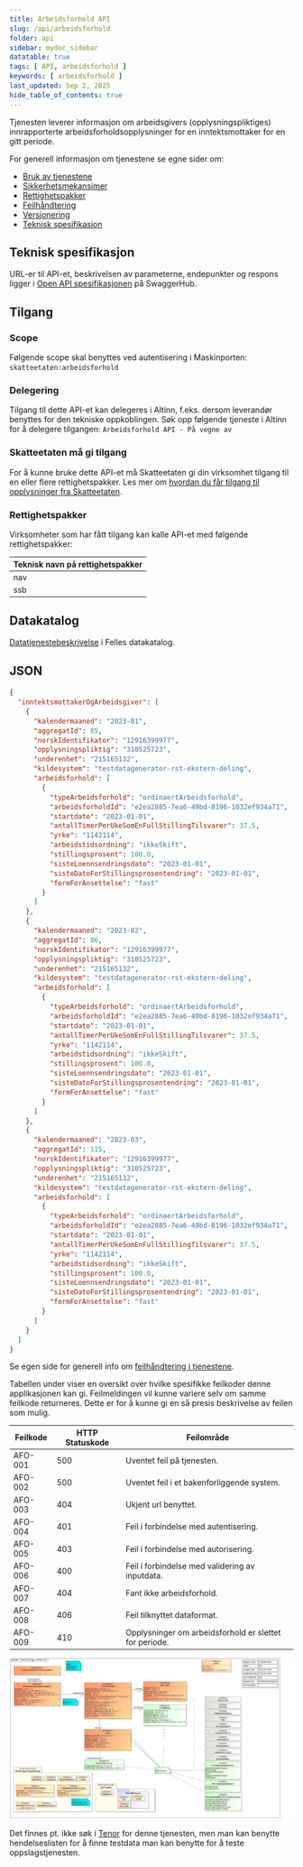 ```yaml
---
title: Arbeidsforhold API
slug: /api/arbeidsforhold
folder: api
sidebar: mydoc_sidebar
datatable: true
tags: [ API, arbeidsforhold ]
keywords: [ arbeidsforhold ]
last_updated: Sep 2, 2025
hide_table_of_contents: true
---
```


<Summary>Tjenesten leverer informasjon om arbeidsgivers (opplysningspliktiges) innrapporterte
arbeidsforholdsopplysninger for en inntektsmottaker for en gitt periode.</Summary>

<Tabs underline={true}>
<TabItem headerText="Om tjenesten" itemKey="itemKey-1" default>

For generell informasjon om tjenestene se egne sider om:

* [Bruk av tjenestene](../om/bruk.md)
* [Sikkerhetsmekansimer](../om/sikkerhet.md)
* [Rettighetspakker](../om/rettighetspakker.md)
* [Feilhåndtering](../om/feil.md)
* [Versjonering](../om/versjoner.md)
* [Teknisk spesifikasjon](../om/tekniskspesifikasjon.md)

## Teknisk spesifikasjon

URL-er til API-et, beskrivelsen av parameterne, endepunkter og respons ligger
i [Open API spesifikasjonen](https://app.swaggerhub.com/apis/skatteetaten/arbeidsforhold-api) på SwaggerHub.

## Tilgang

### Scope

Følgende scope skal benyttes ved autentisering i Maskinporten: `skatteetaten:arbeidsforhold`

### Delegering

Tilgang til dette API-et kan delegeres i Altinn, f.eks. dersom leverandør benyttes for den tekniske oppkoblingen. Søk
opp følgende tjeneste i Altinn for å delegere tilgangen: `Arbeidsforhold API - På vegne av`

### Skatteetaten må gi tilgang

For å kunne bruke dette API-et må Skatteetaten gi din virksomhet tilgang til en eller flere rettighetspakker. Les mer om [hvordan du får tilgang til opplysninger fra Skatteetaten](https://www.skatteetaten.no/deling/).

### Rettighetspakker

Virksomheter som har fått tilgang kan kalle API-et med følgende rettighetspakker:

| Teknisk navn på rettighetspakker |
|-------------------------|
| nav                     |
| ssb                     |

## Datakatalog

[Datatjenestebeskrivelse](https://data.norge.no/data-services/b1bbd381-423f-3752-9a94-0f72cf372df7) i Felles datakatalog.

</TabItem>
<TabItem headerText="Eksempler" itemKey="itemKey-2">

## JSON

```json
{
  "inntektsmottakerOgArbeidsgiver": [
    {
      "kalendermaaned": "2023-01",
      "aggregatId": 85,
      "norskIdentifikator": "12916399977",
      "opplysningspliktig": "310525723",
      "underenhet": "215165132",
      "kildesystem": "testdatagenerator-rst-ekstern-deling",
      "arbeidsforhold": [
        {
          "typeArbeidsforhold": "ordinaertArbeidsforhold",
          "arbeidsforholdId": "e2ea2885-7ea6-49bd-8196-1032ef934a71",
          "startdato": "2023-01-01",
          "antallTimerPerUkeSomEnFullStillingTilsvarer": 37.5,
          "yrke": "1142114",
          "arbeidstidsordning": "ikkeSkift",
          "stillingsprosent": 100.0,
          "sisteLoennsendringsdato": "2023-01-01",
          "sisteDatoForStillingsprosentendring": "2023-01-01",
          "formForAnsettelse": "fast"
        }
      ]
    },
    {
      "kalendermaaned": "2023-02",
      "aggregatId": 86,
      "norskIdentifikator": "12916399977",
      "opplysningspliktig": "310525723",
      "underenhet": "215165132",
      "kildesystem": "testdatagenerator-rst-ekstern-deling",
      "arbeidsforhold": [
        {
          "typeArbeidsforhold": "ordinaertArbeidsforhold",
          "arbeidsforholdId": "e2ea2885-7ea6-49bd-8196-1032ef934a71",
          "startdato": "2023-01-01",
          "antallTimerPerUkeSomEnFullStillingTilsvarer": 37.5,
          "yrke": "1142114",
          "arbeidstidsordning": "ikkeSkift",
          "stillingsprosent": 100.0,
          "sisteLoennsendringsdato": "2023-01-01",
          "sisteDatoForStillingsprosentendring": "2023-01-01",
          "formForAnsettelse": "fast"
        }
      ]
    },
    {
      "kalendermaaned": "2023-03",
      "aggregatId": 115,
      "norskIdentifikator": "12916399977",
      "opplysningspliktig": "310525723",
      "underenhet": "215165132",
      "kildesystem": "testdatagenerator-rst-ekstern-deling",
      "arbeidsforhold": [
        {
          "typeArbeidsforhold": "ordinaertArbeidsforhold",
          "arbeidsforholdId": "e2ea2885-7ea6-49bd-8196-1032ef934a71",
          "startdato": "2023-01-01",
          "antallTimerPerUkeSomEnFullStillingTilsvarer": 37.5,
          "yrke": "1142114",
          "arbeidstidsordning": "ikkeSkift",
          "stillingsprosent": 100.0,
          "sisteLoennsendringsdato": "2023-01-01",
          "sisteDatoForStillingsprosentendring": "2023-01-01",
          "formForAnsettelse": "fast"
        }
      ]
    }
  ]
}
```

</TabItem>
<TabItem headerText="Feilkoder" itemKey="itemKey-3">

Se egen side for generell info om [feilhåndtering i tjenestene](../om/feil.md).

Tabellen under viser en oversikt over hvilke spesifikke feilkoder denne applikasjonen kan gi. Feilmeldingen vil kunne
variere selv om samme feilkode returneres. Dette er for å kunne gi en så presis beskrivelse av feilen som mulig.

| Feilkode | HTTP Statuskode | Feilområde                                             |
|----------|-----------------|--------------------------------------------------------|
| AFO-001  | 500             | Uventet feil på tjenesten.                             |
| AFO-002  | 500             | Uventet feil i et bakenforliggende system.             |
| AFO-003  | 404             | Ukjent url benyttet.                                   |
| AFO-004  | 401             | Feil i forbindelse med autentisering.                  |
| AFO-005  | 403             | Feil i forbindelse med autorisering.                   |
| AFO-006  | 400             | Feil i forbindelse med validering av inputdata.        |
| AFO-007  | 404             | Fant ikke arbeidsforhold.                              |
| AFO-008  | 406             | Feil tilknyttet dataformat.                            |  
| AFO-009  | 410             | Opplysninger om arbeidsforhold er slettet for periode. |

</TabItem>
<TabItem headerText="Informasjonsmodell" itemKey="itemKey-4">

[![Arbeidsforhold](../../static/download/Informasjonsmodell_Arbeidsforhold.png)](../../static/download/Informasjonsmodell_Arbeidsforhold.png)

</TabItem>
<TabItem headerText="Test" itemKey="itemKey-5">

Det finnes pt. ikke søk i [Tenor](../test/tenor.md) for denne tjenesten, men man kan benytte hendelseslisten for å finne
testdata man kan benytte for å teste oppslagstjenesten.


</TabItem>
</Tabs>
